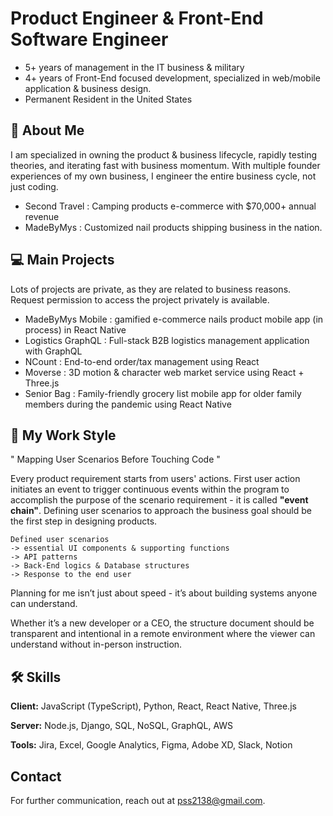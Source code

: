 
# Product Engineer & Front-End Software Engineer

- 5+ years of management in the IT business & military
- 4+ years of Front-End focused development, specialized in web/mobile application & business design.
- Permanent Resident in the United States
## 🚀 About Me
I am specialized in owning the product & business lifecycle, rapidly testing theories, and iterating fast with business momentum. With multiple founder experiences of my own business, I engineer the entire business cycle, not just coding.
- Second Travel : Camping products e-commerce with $70,000+ annual revenue
- MadeByMys : Customized nail products shipping business in the nation.

## 💻 Main Projects
Lots of projects are private, as they are related to business reasons. Request permission to access the project privately is available.
- MadeByMys Mobile : gamified e-commerce nails product mobile app (in process) in React Native
- Logistics GraphQL : Full-stack B2B logistics management application with GraphQL
- NCount : End-to-end order/tax management using React
- Moverse : 3D motion & character web market service using React + Three.js
- Senior Bag : Family-friendly grocery list mobile app for older family members during the pandemic using React Native
## 💬 My Work Style
" Mapping User Scenarios Before Touching Code "

Every product requirement starts from users' actions. First user action initiates an event to trigger continuous events within the program to accomplish the purpose of the scenario requirement - it is called **"event chain"**. Defining user scenarios to approach the business goal should be the first step in designing products.

```
Defined user scenarios
-> essential UI components & supporting functions 
-> API patterns 
-> Back-End logics & Database structures 
-> Response to the end user
```
Planning for me isn’t just about speed - it’s about building systems anyone can understand.

Whether it’s a new developer or a CEO, the structure document should be transparent and intentional in a remote environment where the viewer can understand without in-person instruction.
## 🛠 Skills
**Client:** JavaScript (TypeScript), Python, React, React Native, Three.js

**Server:** Node.js, Django, SQL, NoSQL, GraphQL, AWS

**Tools:** Jira, Excel, Google Analytics, Figma, Adobe XD, Slack, Notion

## Contact

For further communication, reach out at pss2138@gmail.com.
